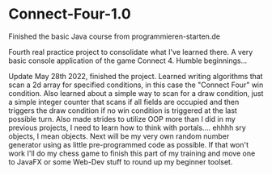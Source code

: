 # Connect-Four-1.0
Finished the basic Java course from programmieren-starten.de

Fourth real practice project to consolidate what I've learned there.
A very basic console application of the game Connect 4. Humble beginnings...

Update May 28th 2022, finished the project. Learned writing algorithms that
scan a 2d array for specified conditions, in this case the "Connect Four"
win condition. Also learned about a simple way to scan for a draw condition,
just a simple integer counter that scans if all fields are occupied and then
triggers the draw condition if no win condition is triggered at the last possible
turn. Also made strides to utilize OOP more than I did in my previous projects,
I need to learn how to think with portals.... ehhhh sry objects, I mean objects.
Next will be my very own random number generator using as little pre-programmed
code as possible. If that won't work I'll do my chess game to finish this part of
my training and move one to JavaFX or some Web-Dev stuff to round up my beginner
toolset.
